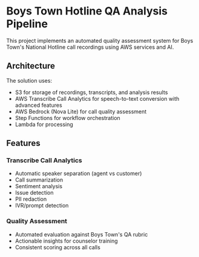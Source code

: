 # Boys Town Hotline QA Analysis Pipeline

This project implements an automated quality assessment system for Boys Town's National Hotline call recordings using AWS services and AI.

## Architecture

The solution uses:
- S3 for storage of recordings, transcripts, and analysis results
- AWS Transcribe Call Analytics for speech-to-text conversion with advanced features
- AWS Bedrock (Nova Lite) for call quality assessment
- Step Functions for workflow orchestration
- Lambda for processing

## Features

### Transcribe Call Analytics
- Automatic speaker separation (agent vs customer)
- Call summarization
- Sentiment analysis
- Issue detection
- PII redaction
- IVR/prompt detection

### Quality Assessment
- Automated evaluation against Boys Town's QA rubric
- Actionable insights for counselor training
- Consistent scoring across all calls

## Workflow

1. Upload call recordings to the `records/` folder in the S3 bucket
2. The system automatically:
   - Transcribes the audio using Call Analytics and saves to `transcripts/analytics/`
   - Formats the transcript to extract just the summary and conversation, saving to `formatted/`
   - (Future) Analyzes the transcript against quality metrics and stores results in `results/`

## Deployment Instructions

### Prerequisites

- Node.js (v14.x or later)
- AWS CDK (v2.x)
- AWS CLI configured with appropriate credentials

### Setup

1. Install dependencies:
   ```
   npm install
   ```

2. Bootstrap your AWS environment (if not already done):
   ```
   cdk bootstrap
   ```

3. Deploy the stack:
   ```
   cdk deploy
   ```

### Deployment Parameters

You can customize the deployment with the following parameters:

- `envName`: Environment name (dev, test, prod)
- `bucketNamePrefix`: Custom prefix for the S3 bucket name

Example:
```
cdk deploy --context envName=prod --context bucketNamePrefix=my-company-hotline-qa
```

## Folder Structure

- `records/`: Upload call recordings here (.mp3 or .wav format)
- `transcripts/analytics/`: Contains full transcription outputs (automatically generated)
- `formatted/`: Contains simplified transcription outputs (automatically generated)
- `results/`: Contains quality assessment results (automatically generated)
